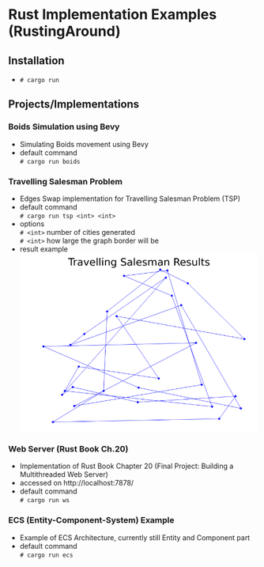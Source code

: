 # Rust Implementation Examples (RustingAround)

## Installation

- `# cargo run`

## Projects/Implementations

### Boids Simulation using Bevy

- Simulating Boids movement using Bevy
- default command
</br>`# cargo run boids`

### Travelling Salesman Problem

- Edges Swap implementation for Travelling Salesman Problem (TSP)
- default command
    </br>`# cargo run tsp <int> <int>`
- options
    </br>`# <int>` number of cities generated
    </br>`# <int>` how large the graph border will be
- result example
    </br>![grab-landing-page](https://github.com/ranovan7/rusting_around/blob/master/crates/tsp/examples/30_cities.gif)

### Web Server (Rust Book Ch.20)

- Implementation of Rust Book Chapter 20 (Final Project: Building a Multithreaded Web Server)
- accessed on http://localhost:7878/
- default command
    </br>`# cargo run ws`

### ECS (Entity-Component-System) Example

- Example of ECS Architecture, currently still Entity and Component part
- default command
    </br>`# cargo run ecs`

